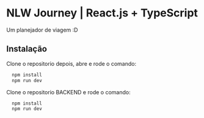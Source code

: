 
# NLW Journey | React.js + TypeScript

Um planejador de viagem :D


## Instalação

Clone o repositorio 
depois, abre e rode o comando:

```bash
  npm install
  npm run dev 
```

Clone o repositorio BACKEND e rode o comando:

```bash
  npm install 
  npm run dev
```
